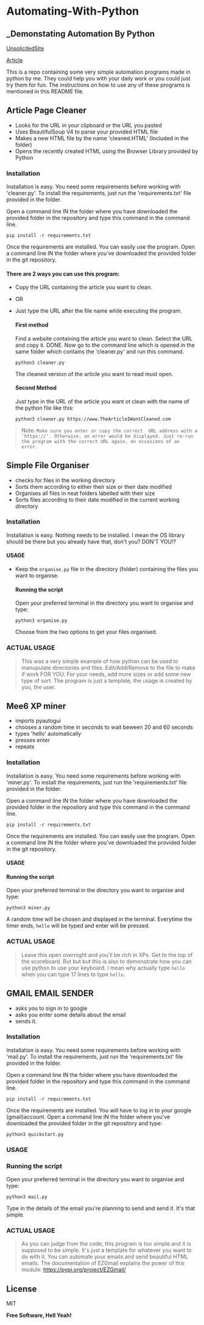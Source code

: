 # Automating-With-Python
## _Demonstating Automation By Python

[UnsolicitedSite](https://unsolicitedsite.co.in)

[Article](https://unsolicitedsite.co.in/blogpage/posts/post5/post.html)

This is a repo containing some very simple automation programs made in python by me. They could help you with your daily work or you could just try them for fun.
The instructions on how to use any of these programs is mentioned in this README file.



## Article Page Cleaner

- Looks for the URL in your clipboard or the URL you pasted
- Uses BeautifulSoup V4 to parse your provided HTML file
- Makes a new HTML file by the name 'cleaned.HTML' (Included in the folder)
- Opens the recently created HTML using the Browser Library provided by Python

### Installation
Installation is easy. You need some requirements before working with 'cleaner.py'. To install the requirements, just run the 'requirements.txt' file provided in the folder.

Open a command line IN the folder where you have downloaded the provided folder in the repository and type this command in the command line.

``` 
pip install -r requirements.txt
```

Once the requirements are installed. You can easily use the program. Open a command line IN the folder where you've downloaded the provided folder in the git repository. 

#### There are 2 ways you can use this program:
- Copy the URL containing the article you want to clean. 
- OR
- Just type the URL after the file name while executing the program.

    #### First method
    Find a website containing the article you want to clean. Select the URL and copy it. DONE.
    Now go to the command line which is opened in the same folder which contains the 'cleaner.py' and run this command.
    ```
    python3 cleaner.py
    ```
     The cleaned version of the article you want to read must open.

    #### Second Method
    Just type in the URL of the article you want ot clean with the name of the python file like this:
    ```
    python3 cleaner.py https://www.TheArticleIWantCleaned.com
    ```
> Note: `Make sure you enter or copy the correct  URL address with a 'https://'. Otherwise, an error would be displayed. Just re-run the program with the correct URL again, on occasions of an error.`

## Simple File Organiser

- checks for files in the working directory
- Sorts them according to either their size or their date modified
- Organises all files in neat folders labelled with their size
- Sorts files according to their date modified in the current working directory

### Installation
Installation is easy. Nothing needs to be installed. I mean the OS library should be there but you already have that, don't you? DON'T YOU!?

#### USAGE
- Keep the `organise.py` file in the directory (folder) containing the files you want to organise.

    #### Running the script
    Open your preferred terminal in the directory you want to organise and type:
    ```
    python3 organise.py
    ```
    
    Choose from the two options to get your files organised.
    
### ACTUAL USAGE
> This was a very simple example of how python can be used to manupulate directories and files. Edit/Add/Remove to the file to make if work FOR YOU. For your needs, add more sizes or add some new type of sort. The program is just a template, the usage is created by you, the user.

## Mee6 XP miner

- imports pyautogui
- chooses a random time in seconds to wait beween 20 and 60 seconds
- types 'hello' automatically
- presses enter
- repeats

### Installation
Installation is easy. You need some requirements before working with 'miner.py'. To install the requirements, just run the 'requirements.txt' file provided in the folder.

Open a command line IN the folder where you have downloaded the provided folder in the repository and type this command in the command line.

``` 
pip install -r requirements.txt
```

Once the requirements are installed. You can easily use the program. Open a command line IN the folder where you've downloaded the provided folder in the git repository. 

#### USAGE

 #### Running the script

 Open your preferred terminal in the directory you want to organise and type:
 ```
 python3 miner.py
 ```
    
 A random time will be chosen and displayed in the terminal. Everytime the timer ends, `hello` will be typed and enter will be pressed.
    
### ACTUAL USAGE
> Leave this open overnight and you'll be rich in XPs. Get to the top of the scoreboard. But but but this is also to demonstrate how you can use python to use your keyboard. I mean why actually type `hello` when you can type 17 lines to type `hello`.

## GMAIL EMAIL SENDER

- asks you to sign in to google
- asks you enter some details about the email
- sends it.

### Installation
Installation is easy. You need some requirements before working with 'mail.py'. To install the requirements, just run the 'requirements.txt' file provided in the folder.

Open a command line IN the folder where you have downloaded the provided folder in the repository and type this command in the command line.

``` 
pip install -r requirements.txt
```

Once the requirements are installed. You will have to log in to your google (gmail)account. Open a command line IN the folder where you've downloaded the provided folder in the git repository and type:

```
python3 quickstart.py
```

### USAGE

### Running the script
Open your preferred terminal in the directory you want to organise and type:
```
python3 mail.py
```
    
Type in the details of the email you're planning to send and send it. It's that simple.
    
### ACTUAL USAGE
> As you can judge from the code, this program is too simple and it is supposed to be simple. It's just a template for whatever you want to do with it. You can automate your emails and send beautiful HTML emails. The documentation of EZGmail explains the power of this module: https://pypi.org/project/EZGmail/


## License

MIT

**Free Software, Hell Yeah!**
